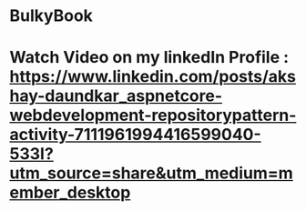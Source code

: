 # BulkyBook

# Watch Video on my linkedIn Profile : https://www.linkedin.com/posts/akshay-daundkar_aspnetcore-webdevelopment-repositorypattern-activity-7111961994416599040-533I?utm_source=share&utm_medium=member_desktop

